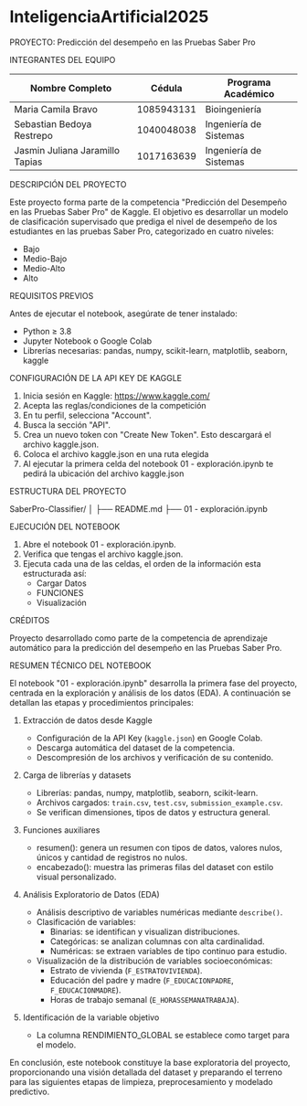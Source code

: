 # InteligenciaArtificial2025
PROYECTO: Predicción del desempeño en las Pruebas Saber Pro

INTEGRANTES DEL EQUIPO

| Nombre Completo        			| Cédula         | Programa Académico                 |
|-----------------------------------|----------------|------------------------------------|
| Maria Camila Bravo     			| 1085943131     | Bioingeniería					  |            
| Sebastian Bedoya Restrepo      	| 1040048038     | Ingeniería de Sistemas			  |                    
| Jasmin Juliana Jaramillo Tapias 	| 1017163639     | Ingeniería de Sistemas 			  |

DESCRIPCIÓN DEL PROYECTO

Este proyecto forma parte de la competencia "Predicción del Desempeño en las Pruebas Saber Pro" de Kaggle.
El objetivo es desarrollar un modelo de clasificación supervisado que prediga el nivel de desempeño de los estudiantes
en las pruebas Saber Pro, categorizado en cuatro niveles:

- Bajo
- Medio-Bajo
- Medio-Alto
- Alto

REQUISITOS PREVIOS

Antes de ejecutar el notebook, asegúrate de tener instalado:

- Python ≥ 3.8
- Jupyter Notebook o Google Colab
- Librerías necesarias: pandas, numpy, scikit-learn, matplotlib, seaborn, kaggle

CONFIGURACIÓN DE LA API KEY DE KAGGLE

1. Inicia sesión en Kaggle: https://www.kaggle.com/
2. Acepta las reglas/condiciones de la competición
3. En tu perfil, selecciona "Account".
4. Busca la sección "API".
5. Crea un nuevo token con "Create New Token".
   Esto descargará el archivo kaggle.json.
6. Coloca el archivo kaggle.json en una ruta elegida
7. Al ejecutar la primera celda del notebook 01 - exploración.ipynb te pedirá la ubicación del archivo kaggle.json 

ESTRUCTURA DEL PROYECTO

SaberPro-Classifier/
│
├── README.md
├── 01 - exploración.ipynb

EJECUCIÓN DEL NOTEBOOK

1. Abre el notebook 01 - exploración.ipynb.
2. Verifica que tengas el archivo kaggle.json.
3. Ejecuta cada una de las celdas, el orden de la información esta estructurada así:
   - Cargar Datos
   - FUNCIONES
   - Visualización

CRÉDITOS

Proyecto desarrollado como parte de la competencia de aprendizaje automático
para la predicción del desempeño en las Pruebas Saber Pro.

RESUMEN TÉCNICO DEL NOTEBOOK

El notebook "01 - exploración.ipynb" desarrolla la primera fase del proyecto,
centrada en la exploración y análisis de los datos (EDA). A continuación se
detallan las etapas y procedimientos principales:

1. Extracción de datos desde Kaggle
   - Configuración de la API Key (`kaggle.json`) en Google Colab.
   - Descarga automática del dataset de la competencia.
   - Descompresión de los archivos y verificación de su contenido.

2. Carga de librerías y datasets
   - Librerías: pandas, numpy, matplotlib, seaborn, scikit-learn.
   - Archivos cargados: `train.csv`, `test.csv`, `submission_example.csv`.
   - Se verifican dimensiones, tipos de datos y estructura general.

3. Funciones auxiliares
   - resumen(): genera un resumen con tipos de datos, valores nulos, únicos y
     cantidad de registros no nulos.
   - encabezado(): muestra las primeras filas del dataset con estilo visual
     personalizado.

4. Análisis Exploratorio de Datos (EDA)
   - Análisis descriptivo de variables numéricas mediante `describe()`.
   - Clasificación de variables:
       - Binarias: se identifican y visualizan distribuciones.
       - Categóricas: se analizan columnas con alta cardinalidad.
       - Numéricas: se extraen variables de tipo continuo para estudio.
   - Visualización de la distribución de variables socioeconómicas:
       - Estrato de vivienda (`F_ESTRATOVIVIENDA`).
       - Educación del padre y madre (`F_EDUCACIONPADRE`, `F_EDUCACIONMADRE`).
       - Horas de trabajo semanal (`E_HORASSEMANATRABAJA`).

5. Identificación de la variable objetivo
   - La columna RENDIMIENTO_GLOBAL se establece como target para el modelo.
 

En conclusión, este notebook constituye la base exploratoria del proyecto,
proporcionando una visión detallada del dataset y preparando el terreno para las
siguientes etapas de limpieza, preprocesamiento y modelado predictivo.

